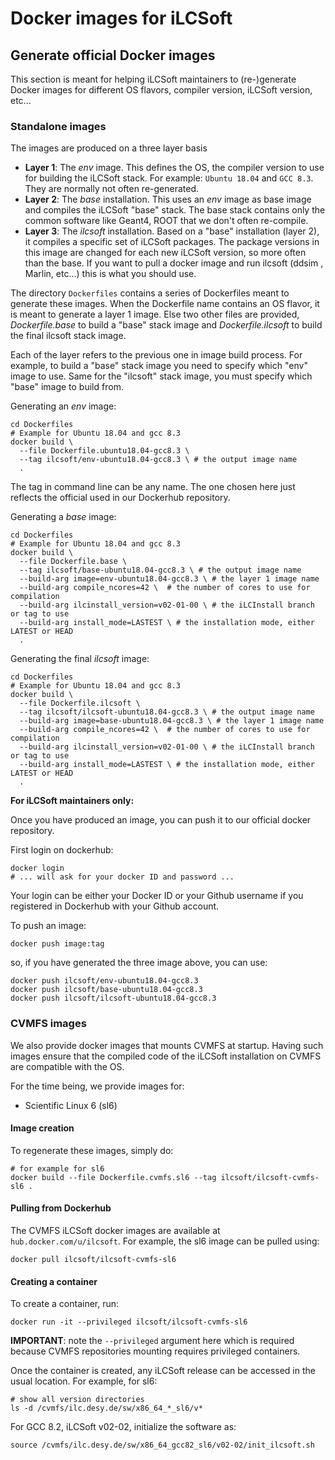 
# Docker images for iLCSoft

## Generate official Docker images

This section is meant for helping iLCSoft maintainers to (re-)generate Docker images for different OS flavors, compiler version, iLCSoft version, etc...

### Standalone images

The images are produced on a three layer basis 

- **Layer 1**: The *env* image. This defines the OS, the compiler version to use for building the iLCSoft stack. For example: `Ubuntu 18.04` and `GCC 8.3`. They are normally not often re-generated.
- **Layer 2**: The *base* installation. This uses an *env* image as base image and compiles the iLCSoft "base" stack. The base stack contains only the common software like Geant4, ROOT that we don't often re-compile. 
- **Layer 3**: The *ilcsoft* installation. Based on a "base" installation (layer 2), it compiles a specific set of iLCSoft packages. The package versions in this image are changed for each new iLCSoft version, so more often than the base. If you want to pull a docker image and run ilcsoft (ddsim , Marlin, etc...) this is what you should use.

The directory `Dockerfiles` contains a series of Dockerfiles meant to generate these images.
When the Dockerfile name contains an OS flavor, it is meant to generate a layer 1 image.
Else two other files are provided, *Dockerfile.base* to build a "base" stack image and *Dockerfile.ilcsoft* to build the final ilcsoft stack image.

Each of the layer refers to the previous one in image build process. For example, to build a "base" stack image you need to specify which "env" image to use. Same for the "ilcsoft" stack image, you must specify which "base" image to build from.

Generating an *env* image:

```shell
cd Dockerfiles
# Example for Ubuntu 18.04 and gcc 8.3
docker build \
  --file Dockerfile.ubuntu18.04-gcc8.3 \
  --tag ilcsoft/env-ubuntu18.04-gcc8.3 \ # the output image name
  .
```

The tag in command line can be any name. The one chosen here just reflects the official used in our Dockerhub repository.

Generating a *base* image:
```shell
cd Dockerfiles
# Example for Ubuntu 18.04 and gcc 8.3
docker build \
  --file Dockerfile.base \
  --tag ilcsoft/base-ubuntu18.04-gcc8.3 \ # the output image name
  --build-arg image=env-ubuntu18.04-gcc8.3 \ # the layer 1 image name
  --build-arg compile_ncores=42 \  # the number of cores to use for compilation
  --build-arg ilcinstall_version=v02-01-00 \ # the iLCInstall branch or tag to use
  --build-arg install_mode=LASTEST \ # the installation mode, either LATEST or HEAD
  .
```

Generating the final *ilcsoft* image:
```shell
cd Dockerfiles
# Example for Ubuntu 18.04 and gcc 8.3
docker build \
  --file Dockerfile.ilcsoft \
  --tag ilcsoft/ilcsoft-ubuntu18.04-gcc8.3 \ # the output image name
  --build-arg image=base-ubuntu18.04-gcc8.3 \ # the layer 1 image name
  --build-arg compile_ncores=42 \  # the number of cores to use for compilation
  --build-arg ilcinstall_version=v02-01-00 \ # the iLCInstall branch or tag to use
  --build-arg install_mode=LASTEST \ # the installation mode, either LATEST or HEAD
  .
```

**For iLCSoft maintainers only:**

Once you have produced an image, you can push it to our official docker repository.

First login on dockerhub:

```shell
docker login
# ... will ask for your docker ID and password ...
```

Your login can be either your Docker ID or your Github username if you registered in Dockerhub with your Github account.

To push an image:

```shell
docker push image:tag
```

so, if you have generated the three image above, you can use:

```shell
docker push ilcsoft/env-ubuntu18.04-gcc8.3
docker push ilcsoft/base-ubuntu18.04-gcc8.3
docker push ilcsoft/ilcsoft-ubuntu18.04-gcc8.3
```

### CVMFS images

We also provide docker images that mounts CVMFS at startup. Having such images ensure that the compiled code of the iLCSoft installation on CVMFS are compatible with the OS.

For the time being, we provide images for:
- Scientific Linux 6 (sl6)

#### Image creation

To regenerate these images, simply do:

```shell
# for example for sl6
docker build --file Dockerfile.cvmfs.sl6 --tag ilcsoft/ilcsoft-cvmfs-sl6 .
```

#### Pulling from Dockerhub

The CVMFS iLCSoft docker images are available at `hub.docker.com/u/ilcsoft`. For example, the sl6 image can be pulled using:

```shell
docker pull ilcsoft/ilcsoft-cvmfs-sl6
```

#### Creating a container

To create a container, run:

```shell
docker run -it --privileged ilcsoft/ilcsoft-cvmfs-sl6
```

**IMPORTANT**: note the `--privileged` argument here which is required because CVMFS repositories mounting requires privileged containers.

Once the container is created, any iLCSoft release can be accessed in the usual location.
For example, for sl6:

```shell
# show all version directories
ls -d /cvmfs/ilc.desy.de/sw/x86_64_*_sl6/v*
```

For GCC 8.2, iLCSoft v02-02, initialize the software as:

```shell
source /cvmfs/ilc.desy.de/sw/x86_64_gcc82_sl6/v02-02/init_ilcsoft.sh
```
